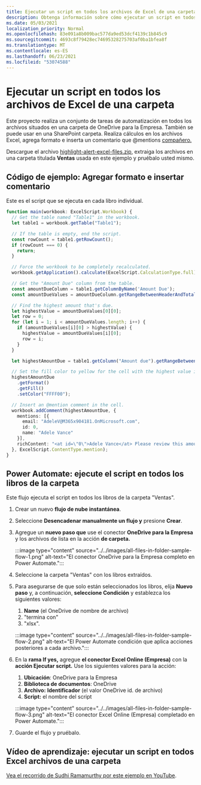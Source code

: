 ```yaml
---
title: Ejecutar un script en todos los archivos de Excel de una carpeta
description: Obtenga información sobre cómo ejecutar un script en todos los Excel archivos de una carpeta en OneDrive para la Empresa.
ms.date: 05/03/2021
localization_priority: Normal
ms.openlocfilehash: 83e091a8b009bac577da9ed53dcf4139c1b845c9
ms.sourcegitcommit: 4693c8f79428ec74695328275703af0ba1bfea8f
ms.translationtype: MT
ms.contentlocale: es-ES
ms.lasthandoff: 06/23/2021
ms.locfileid: "53074588"
---
```

# <a name="run-a-script-on-all-excel-files-in-a-folder"></a>Ejecutar un script en todos los archivos de Excel de una carpeta

Este proyecto realiza un conjunto de tareas de automatización en todos los archivos situados en una carpeta de OneDrive para la Empresa. También se puede usar en una SharePoint carpeta.
Realiza cálculos en los archivos Excel, agrega formato e inserta un comentario que @mentions [compañero.](https://support.microsoft.com/office/90701709-5dc1-41c7-aa48-b01d4a46e8c7)

Descargue el archivo <a href="https://github.com/OfficeDev/office-scripts-docs/blob/master/docs/resources/samples/highlight-alert-excel-files.zip?raw=true">highlight-alert-excel-files.zip</a>, extraiga los archivos en una carpeta titulada **Ventas** usada en este ejemplo y pruébalo usted mismo.

## <a name="sample-code-add-formatting-and-insert-comment"></a>Código de ejemplo: Agregar formato e insertar comentario

Este es el script que se ejecuta en cada libro individual.

```TypeScript
function main(workbook: ExcelScript.Workbook) {
  // Get the table named "Table1" in the workbook.
  let table1 = workbook.getTable("Table1");

  // If the table is empty, end the script.
  const rowCount = table1.getRowCount();
  if (rowCount === 0) {
    return;
  }

  // Force the workbook to be completely recalculated.
  workbook.getApplication().calculate(ExcelScript.CalculationType.full);

  // Get the "Amount Due" column from the table.
  const amountDueColumn = table1.getColumnByName('Amount Due');
  const amountDueValues = amountDueColumn.getRangeBetweenHeaderAndTotal().getValues();

  // Find the highest amount that's due.
  let highestValue = amountDueValues[0][0];
  let row = 0;
  for (let i = 1; i < amountDueValues.length; i++) {
    if (amountDueValues[i][0] > highestValue) {
      highestValue = amountDueValues[i][0];
      row = i;
    }
  }

  let highestAmountDue = table1.getColumn("Amount due").getRangeBetweenHeaderAndTotal().getRow(row);

  // Set the fill color to yellow for the cell with the highest value in the "Amount Due" column.
  highestAmountDue
    .getFormat()
    .getFill()
    .setColor("FFFF00");

  // Insert an @mention comment in the cell.
  workbook.addComment(highestAmountDue, {
    mentions: [{
      email: "AdeleV@M365x904181.OnMicrosoft.com",
      id: 0,
      name: "Adele Vance"
    }],
    richContent: "<at id=\"0\">Adele Vance</at> Please review this amount"
  }, ExcelScript.ContentType.mention);
}
```

## <a name="power-automate-flow-run-the-script-on-every-workbook-in-the-folder"></a>Power Automate: ejecute el script en todos los libros de la carpeta

Este flujo ejecuta el script en todos los libros de la carpeta "Ventas".

1. Crear un nuevo **flujo de nube instantánea**.
1. Seleccione **Desencadenar manualmente un flujo y** presione **Crear**.
1. Agregue un **nuevo paso que** use el conector **OneDrive para la Empresa** y los archivos de lista en la acción **de carpeta.**

    :::image type="content" source="../../images/all-files-in-folder-sample-flow-1.png" alt-text="El conector OneDrive para la Empresa completo en Power Automate.":::
1. Seleccione la carpeta "Ventas" con los libros extraídos.
1. Para asegurarse de que solo están seleccionados los libros, elija **Nuevo paso** y, a continuación, **seleccione Condición** y establezca los siguientes valores:
    1. **Name** (el OneDrive de nombre de archivo)
    1. "termina con"
    1. "xlsx".

    :::image type="content" source="../../images/all-files-in-folder-sample-flow-2.png" alt-text="El Power Automate condición que aplica acciones posteriores a cada archivo.":::
1. En la **rama If yes,** agregue **el conector Excel Online (Empresa)** con la **acción Ejecutar script.** Use los siguientes valores para la acción:
    1. **Ubicación**: OneDrive para la Empresa
    1. **Biblioteca de documentos**: OneDrive
    1. **Archivo:** **Identificador** (el valor OneDrive id. de archivo)
    1. **Script:** el nombre del script

    :::image type="content" source="../../images/all-files-in-folder-sample-flow-3.png" alt-text="El conector Excel Online (Empresa) completado en Power Automate.":::
1. Guarde el flujo y pruébalo.

## <a name="training-video-run-a-script-on-all-excel-files-in-a-folder"></a>Vídeo de aprendizaje: ejecutar un script en todos Excel archivos de una carpeta

[Vea el recorrido de Sudhi Ramamurthy por este ejemplo en YouTube](https://youtu.be/xMg711o7k6w).
